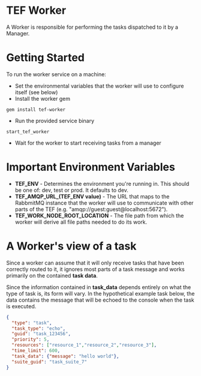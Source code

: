 TEF Worker
=========

A Worker is responsible for performing the tasks dispatched to it by a Manager.


Getting Started
=========

To run the worker service on a machine:

* Set the environmental variables that the worker will use to configure itself (see below)
* Install the worker gem
 ```
 gem install tef-worker
 ```
* Run the provided service binary
 ```
 start_tef_worker
 ```
* Wait for the worker to start receiving tasks from a manager


Important Environment Variables
=========
 * **TEF_ENV** - Determines the environment you're running in.  This should be one of: dev, test or prod.  It defaults to dev.
 * **TEF_AMQP_URL_(TEF_ENV value)** - The URL that maps to the RabbmitMQ instance that the worker will use to communicate with other parts of the TEF (e.g. "amqp://guest:guest@localhost:5672"). 
 * **TEF_WORK_NODE_ROOT_LOCATION** - The file path from which the worker will derive all file paths needed to do its work.


A Worker's view of a task
=========

Since a worker can assume that it will only receive tasks that have been correctly routed to it, it ignores most parts of a task message and works primarily on the contained **task data**.
 
Since the information contained in **task_data** depends entirely on what the type of task is, its form will vary. In the hypothetical example task below, the data contains the message that will be echoed to the console when the task is executed.

```json
{
  "type": "task",
  "task_type": "echo",
  "guid": "task_123456",
  "priority": 5,
  "resources": ["resource_1","resource_2","resource_3"],
  "time_limit": 600,
  "task_data": {"message": "hello world"},
  "suite_guid": "task_suite_7"  
}
```
